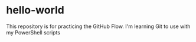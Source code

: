 # hello-world
This repository is for practicing the GitHub Flow.
I'm learning Git to use with my PowerShell scripts
